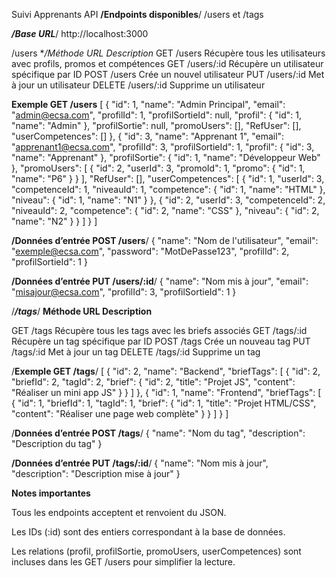  Suivi Apprenants API
**/Endpoints disponibles**/
    /users
      et
    /tags

***/Base URL***/
http://localhost:3000

 /users
**/Méthode	URL	Description*
GET	/users	Récupère tous les utilisateurs avec profils, promos et compétences
GET	/users/:id	Récupère un utilisateur spécifique par ID
POST	/users	Crée un nouvel utilisateur
PUT	/users/:id	Met à jour un utilisateur
DELETE	/users/:id	Supprime un utilisateur

**Exemple GET /users**
[
  {
    "id": 1,
    "name": "Admin Principal",
    "email": "admin@ecsa.com",
    "profilId": 1,
    "profilSortieId": null,
    "profil": { "id": 1, "name": "Admin" },
    "profilSortie": null,
    "promoUsers": [],
    "RefUser": [],
    "userCompetences": []
  },
  {
    "id": 3,
    "name": "Apprenant 1",
    "email": "apprenant1@ecsa.com",
    "profilId": 3,
    "profilSortieId": 1,
    "profil": { "id": 3, "name": "Apprenant" },
    "profilSortie": { "id": 1, "name": "Développeur Web" },
    "promoUsers": [
      {
        "id": 2,
        "userId": 3,
        "promoId": 1,
        "promo": { "id": 1, "name": "P6" }
      }
    ],
    "RefUser": [],
    "userCompetences": [
      {
        "id": 1,
        "userId": 3,
        "competenceId": 1,
        "niveauId": 1,
        "competence": { "id": 1, "name": "HTML" },
        "niveau": { "id": 1, "name": "N1" }
      },
      {
        "id": 2,
        "userId": 3,
        "competenceId": 2,
        "niveauId": 2,
        "competence": { "id": 2, "name": "CSS" },
        "niveau": { "id": 2, "name": "N2" }
      }
    ]
  }
]

**/Données d’entrée POST /users**/
{
  "name": "Nom de l'utilisateur",
  "email": "exemple@ecsa.com",
  "password": "MotDePasse123",
  "profilId": 2,
  "profilSortieId": 1
}

**/Données d’entrée PUT /users/:id**/
{
  "name": "Nom mis à jour",
  "email": "misajour@ecsa.com",
  "profilId": 3,
  "profilSortieId": 1
}

 /***/tags***/
**Méthode	URL	Description**

GET	/tags	Récupère tous les tags avec les briefs associés
GET	/tags/:id	Récupère un tag spécifique par ID
POST	/tags	Crée un nouveau tag
PUT	/tags/:id	Met à jour un tag
DELETE	/tags/:id	Supprime un tag

/**Exemple GET /tags**/
[
  {
    "id": 2,
    "name": "Backend",
    "briefTags": [
      {
        "id": 2,
        "briefId": 2,
        "tagId": 2,
        "brief": { "id": 2, "title": "Projet JS", "content": "Réaliser un mini app JS" }
      }
    ]
  },
  {
    "id": 1,
    "name": "Frontend",
    "briefTags": [
      {
        "id": 1,
        "briefId": 1,
        "tagId": 1,
        "brief": { "id": 1, "title": "Projet HTML/CSS", "content": "Réaliser une page web complète" }
      }
    ]
  }
]

/**Données d’entrée POST /tags**/
{
  "name": "Nom du tag",
  "description": "Description du tag"
}

**/Données d’entrée PUT /tags/:id**/
{
  "name": "Nom mis à jour",
  "description": "Description mise à jour"
}

****Notes importantes****

Tous les endpoints acceptent et renvoient du JSON.

Les IDs (:id) sont des entiers correspondant à la base de données.

Les relations (profil, profilSortie, promoUsers, userCompetences) sont incluses dans les GET /users pour simplifier la lecture.